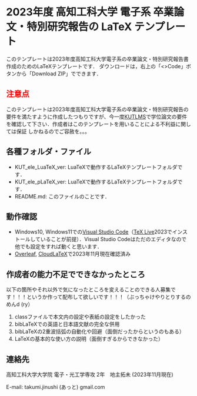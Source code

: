 # 2023年度 高知工科大学 電子系 卒業論文・特別研究報告の LaTeX テンプレート
このテンプレートは2023年度高知工科大学電子系の卒業論文・特別研究報告書作成のためのLaTeXテンプレートです．
ダウンロードは，右上の「<>Code」ボタンから「Download ZIP」でできます．

## <span style="color: red; ">注意点</span>
このテンプレートは2023年度高知工科大学電子系の卒業論文・特別研究報告の要件を満たすように作成したつもりですが、今一度[KUTLMS](https://lms.kochi-tech.ac.jp/)で学位論文の要件を確認して下さい．作成者はこのテンプレートを用いることによる不利益に関しては保証
しかねるのでご容赦を。。。

## 各種フォルダ・ファイル
- KUT_ele_LuaTeX_ver: LuaTeXで動作するLaTeXテンプレートフォルダです．
- KUT_ele_pLaTeX_ver: LuaTeXで動作するLaTeXテンプレートフォルダです．
- README.md: このファイルのことです．

## 動作確認
- Windows10, Windows11での[Visual Studio Code](https://code.visualstudio.com/)（[TeX Live](https://texwiki.texjp.org/?TeX%20Live)2023でインストールしていることが前提）．Visual Studio Codeはただのエディタなので他でも設定をすれば動くと思います．
- [Overleaf](https://www.overleaf.com), [CloudLaTeX](https://cloudlatex.io)で2023年11月現在確認済み

## 作成者の能力不足でできなかったところ
以下の箇所やそれ以外で気になったところを変えることのできる人募集です！！！というか作って配布して欲しいです！！！（ぶっちゃけやりとりするのめんd (ry）
1. classファイルで本文内の設定や表紙の設定をしたかった
2. bibLaTeXでの英語と日本語文献の完全な併用
3. bibLaTeXの2重波括弧の自動化や回避（面倒だったからというのもある）
4. LaTeXの基本的な使い方の説明（面倒すぎるからできなかった）

## 連絡先
高知工科大学大学院 電子・光工学専攻 2年　地主拓未 (2023年11月現在)

E-mail: takumi.jinushi (あっと) gmail.com

